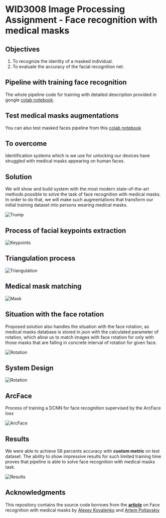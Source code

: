 # WID3008 Image Processing Assignment - Face recognition with medical masks

## Objectives
1.	To recognize the identity of a masked individual.
2.	To evaluate the accuracy of the facial recognition net.

## Pipeline with training face recognition
The whole pipeline code for training with detailed description provided in google [colab notebook](https://colab.research.google.com/drive/1zqF0Zt71xhiP-2u25SzkDmc5CMdx4t1b?usp=sharing).

## Test medical masks augmentations
You can also test masked faces pipeline from this [colab notebook](https://colab.research.google.com/drive/1CCleAFWFaD_8F3dTWJeCrCb_Wamrmoe1?usp=sharing)

## To overcome
Identification systems which is we use for unlocking our devices have struggled with medical masks appearing on human faces.



## Solution
We will show and build system with the most modern state-of-the-art methods  possible to solve the task of face recognition with medical masks. 
In order to do that, we will make such augmentations that transform our initial training dataset into persons wearing medical masks.

![Trump](https://cdn-images-1.medium.com/max/1200/1*qFYQo4nqwc-wE_EseswvqA.png)

## Process of facial keypoints extraction
![Keypoints](https://drive.google.com/file/d/1w3gBJndlqGj-BX7E6WF9aVncKa0NOYJn/view?usp=sharing)

## Triangulation process
![Triangulation](https://cdn-images-1.medium.com/max/1200/1*-KyFG7mHQnh9vdqkkpxyDA.png)

## Medical mask matching
![Mask](https://cdn-images-1.medium.com/max/1200/1*sWTq9BBCbKIea7tNgUh7Vg.png)

## Situation with the face rotation

Proposed solution also handles the situation with the face rotation, as medical masks database is stored in json with the calculated parameter of rotation, which allow us to match images with face rotation for only with those masks that are falling in concrete interval of rotation for given face.

![Rotation](https://cdn-images-1.medium.com/max/1200/1*p0wp1UTrM5Wj3RsgDpZ9vg.png)

## System Design
![Rotation](https://drive.google.com/uc?export=view&id=16LIqe2cSkWBNJWgoTONaqxx_ivQp8ZMs)

## ArcFace

Process of training a DCNN for face recognition supervised by the ArcFace loss

![ArcFace](https://cdn-images-1.medium.com/max/2560/1*T3wkuUKIqMunwfOoi5_kGg.png)

## Results
We were able to achieve 58 percents accuracy with **custom metric** on test dataset. The ability to show impressive results for such limited training time proves that pipeline is able to solve face recognition with medical masks task.

![Results](https://cdn-images-1.medium.com/max/1200/1*f7aMUHEvVB9WGIIyf8NtXQ.png)

## Acknowledgments
This repository contains the source code  borrows from the [**article**](https://broutonlab.com/blog/how-facial-recognition-works-with-face-masks) on Face recognition with medical masks by [Alexey Kovalenko](https://github.com/AlexeySrus) and [Artem Poltavskiy](https://github.com/poltavski)
